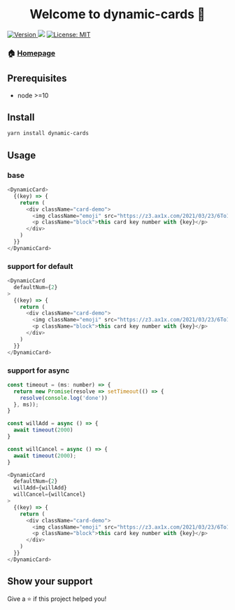 <h1 align="center">Welcome to dynamic-cards 👋</h1>
<p>
  <a href="https://www.npmjs.com/package/dynamic-cards" target="_blank">
    <img alt="Version" src="https://img.shields.io/npm/v/dynamic-cards.svg">
  </a>
  <img src="https://img.shields.io/badge/node-%3E%3D10-blue.svg" />
  <a href="#" target="_blank">
    <img alt="License: MIT" src="https://img.shields.io/badge/License-MIT-yellow.svg" />
  </a>
</p>

### 🏠 [Homepage](https://csj5588.github.io/dynamic-card)

## Prerequisites

- node >=10

## Install

```sh
yarn install dynamic-cards
```

## Usage

### base

```javascript
<DynamicCard>
  {(key) => {
    return (
      <div className="card-demo">
        <img className="emoji" src="https://z3.ax1x.com/2021/03/23/6To1Ve.png" alt=""/>
        <p className="block">this card key number with {key}</p>
      </div>
    )
  }}
</DynamicCard>
```

### support for default

```javascript
<DynamicCard
  defaultNum={2}
>
  {(key) => {
    return (
      <div className="card-demo">
        <img className="emoji" src="https://z3.ax1x.com/2021/03/23/6To1Ve.png" alt=""/>
        <p className="block">this card key number with {key}</p>
      </div>
    )
  }}
</DynamicCard>
```

### support for async

```javascript
const timeout = (ms: number) => {
  return new Promise(resolve => setTimeout(() => {
    resolve(console.log('done'))
  }, ms));
}

const willAdd = async () => {
  await timeout(2000)
}

const willCancel = async () => {
  await timeout(2000);
}

<DynamicCard
  defaultNum={2}
  willAdd={willAdd}
  willCancel={willCancel}
>
  {(key) => {
    return (
      <div className="card-demo">
        <img className="emoji" src="https://z3.ax1x.com/2021/03/23/6To1Ve.png" alt=""/>
        <p className="block">this card key number with {key}</p>
      </div>
    )
  }}
</DynamicCard>
```

## Show your support

Give a ⭐️ if this project helped you!
